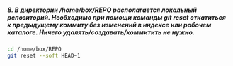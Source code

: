 ##### 8. В директории /home/box/REPO располагается локальный репозиторий. Необходимо при помощи команды git reset откатиться к предыдущему коммиту без изменений в индексе или рабочем каталоге. Ничего удалять/создавать/коммитить не нужно.
```bash
cd /home/box/REPO
git reset --soft HEAD~1
```
